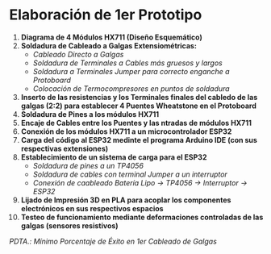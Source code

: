 # Elaboración de 1er Prototipo

1. **Diagrama de 4 Módulos HX711 (Diseño Esquemático)**
2. **Soldadura de Cableado a Galgas Extensiométricas:**
   * *Cableado Directo a Galgas*
   * *Soldadura de Terminales a Cables más gruesos y largos*
   * *Soldadura a Terminales Jumper para correcto enganche a Protoboard*
   * *Colocación de Termocompresores en puntos de soldadura*
3. **Inserto de las resistencias y los Terminales finales del cabledo de las galgas (2:2) para establecer 4 Puentes Wheatstone en el Protoboard**
4. **Soldadura de Pines a los módulos HX711**
5. **Encaje de Cables entre los Puentes y las ntradas de módulos HX711**
6. **Conexión de los módulos HX711 a un microcontrolador ESP32**
7. **Carga del código al ESP32 medinte el programa Arduino IDE (con sus respectivas extensiones)**
8. **Establecimiento de un sistema de carga para el ESP32**
    * *Soldadura de pines a un TP4056*
    * *Soldadura de cables con terminal Jumper a un interruptor*
    * *Conexión de caableado Batería Lipo -> TP4056 -> Interruptor -> ESP32*
9. **Lijado de Impresión 3D en PLA para acoplar los componentes electrónicos en sus respectivos espacios**
10. **Testeo de funcionamiento mediante deformaciones controladas de las galgas (sensores resistivos)**

*PDTA.: Mínimo Porcentaje de Éxito en 1er Cableado de Galgas*
